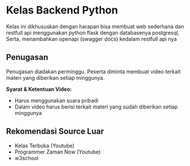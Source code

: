 # Kelas Backend Python
Kelas ini dikhususkan dengan harapan bisa membuat web sederhana dan restfull api menggunakan python flask dengan databasenya postgresql, Serta, menambahkan openapi (swagger docs) kedalam restfull api nya

## Penugasan
Penugasan diadakan perminggu. Peserta diminta membuat video terkait materi yang diberikan setiap minggunya.

**Syarat & Ketentuan Video:**
- Harus menggunakan suara pribadi
- Dalam video harus berisi terkait materi yang sudah diberikan setiap minggunya





## Rekomendasi Source Luar
- Kelas Terbuka (Youtube)
- Programmer Zaman Now (Youtube)
- w3school